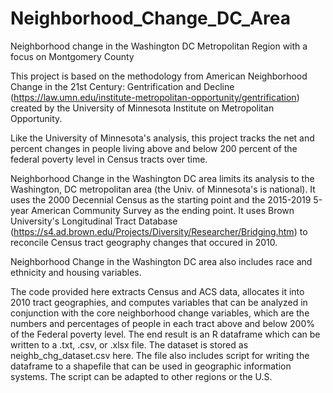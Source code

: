 # Neighborhood_Change_DC_Area
Neighborhood change in the Washington DC Metropolitan Region with a focus on Montgomery County


This project is based on the methodology from American Neighborhood Change in the 21st Century: Gentrification and Decline (https://law.umn.edu/institute-metropolitan-opportunity/gentrification) created by the University of Minnesota Institute on Metropolitan Opportunity. 

Like the University of Minnesota's analysis, this project tracks the net and percent changes in people living above and below 200 percent of the federal poverty level in Census tracts over time.

Neighborhood Change in the Washington DC area limits its analysis to the Washington, DC metropolitan area (the Univ. of Minnesota's is national). It uses the 2000 Decennial Census as the starting point and the 2015-2019 5-year American Community Survey as the ending point. It uses Brown University's Longitudinal Tract Database (https://s4.ad.brown.edu/Projects/Diversity/Researcher/Bridging.htm) to reconcile Census tract geography changes that occured in 2010. 

Neighborhood Change in the Washington DC area also includes race and ethnicity and housing variables.

The code provided here extracts Census and ACS data, allocates it into 2010 tract geographies, and computes variables that can be analyzed in conjunction with the core neighborhood change variables, which are the numbers and percentages of people in each tract above and below 200% of the Federal poverty level. The end result is an R dataframe which can be written to a .txt, .csv, or .xlsx file. The dataset is stored as neighb_chg_dataset.csv here. The file also includes script for writing the dataframe to a shapefile that can be used in geographic information systems. The script can be adapted to other regions or the U.S.
